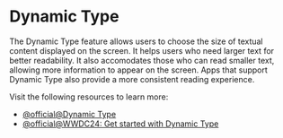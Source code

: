# Dynamic Type
The Dynamic Type feature allows users to choose the size of textual content displayed on the screen. It helps users who need larger text for better readability. It also accomodates those who can read smaller text, allowing more information to appear on the screen. Apps that support Dynamic Type also provide a more consistent reading experience.

Visit the following resources to learn more:

- [@official@Dynamic Type](https://developer.apple.com/documentation/uikit/uifont/scaling_fonts_automatically/)
- [@official@WWDC24: Get started with Dynamic Type](https://www.youtube.com/watch?v=ZqDZjW9TpFw)
